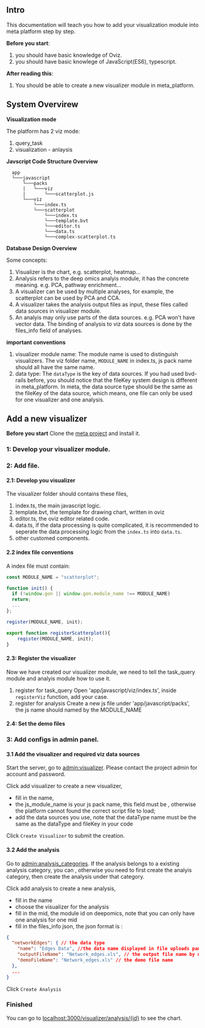 ## Intro

   This documentation will teach you how to add your visualization module into meta platform step by step.

   **Before you start**:
   1. you should have basic knowledge of Oviz.
   2. you should have basic knowlege of JavaScript(ES6), typescript.
   
   **After reading this**:
   1. You should be able to create a new visualizer module in meta_platform.
   


## System Overvirew

**Visualization mode**

The platform has 2 viz mode:
1. query_task
2. visualization - anlaysis

**Javscript Code Structure Overview**

      app
      └───javascript                      
          └───packs
          |   └───viz  
          |       └───scatterplot.js
          └───viz
              └───index.ts
              └───scatterplot
                  └───index.ts
                  └───template.bvt
                  └───editor.ts
                  └───data.ts
                  └───complex-scatterplot.ts

**Database Design Overview**

Some concepts:
1. Visualizer is the chart, e.g. scatterplot, heatmap...
2. Analysis refers to the deep omics analyis module, it has the concrete meaning. e.g. PCA, pathway enrichment...
3. A visualizer can be used by multiple analyses, for example, the scatterplot can be used by PCA and CCA.
4. A visualizer takes the analysis output files as input, these files called data sources in visualizer module.
5. An analyis may only use parts of the data sources. e.g. PCA won't have vector data. The binding of analysis to viz data sources is done by the files_info field of analyses.

**important conventions**

1. visualizer module name: 
    The module name is used to distinguish visualizers. The viz folder name, `MODULE_NAME` in index.ts, js pack name should all have the same name.
2. data type: 
    The `dataType` is the key of data sources. If you had used bvd-rails before, you should notice that the fileKey system design is different in meta_platform. In meta, the data source type should be the same as the fileKey of the data source, which means, one file can only be used for one visualizer and one analysis.

## Add a new visualizer

**Before you start** Clone the [meta project](https://delta.cs.cityu.edu.hk/chelijia/meta_platform) and install it.

### 1: Develop your visualizer module.


### 2: Add file.

#### 2.1: Develop you visualizer

The visualizer folder should contains these files, 
1. index.ts, the main javascript logic.
2. template.bvt, the template for drawing chart, written in oviz
3. editor.ts, the oviz editor related code.
4. data.ts, if the data processing is quite complicated, it is recommended to seperate the data processing logic from the `index.ts` into `data.ts`.
5. other customed components.

#### 2.2 index file conventions
  A index file must contain:
  ```typescript
  const MODULE_NAME = "scatterplot";

  function init() {
    if (!window.gon || window.gon.module_name !== MODULE_NAME)    
    return;
    ...
  };

  register(MODULE_NAME, init);

  export function registerScatterplot(){
      register(MODULE_NAME, init);
  }
  ```


#### 2.3: Register the visualizer

Now we have created our visualizer module, we need to tell the task_query module and analyis module how to use it.

1. register for task_query
Open 'app/javascript/viz/index.ts', inside `registerViz` function, add your case.
2. register for analysis
Create a new js file under 'app/javascript/packs', the js name should named by the MODULE_NAME

#### 2.4: Set the demo files



### 3: Add configs in admin panel.

#### 3.1 Add the visualizer and required viz data sources

Start the server, go to [admin:visualizer](localhost:3000/admin/visualizers). Please contact the project admin for account and password.

Click add visualizer to create a new visualizer, 
- fill in the name, 
- the js_module_name is your js pack name, this field must be , otherwise the platform cannot found the correct script file to load; 
- add the data sources you use, note that the dataType name must be the same as the dataType and fileKey in your code

Click `Create Visualizer` to submit the creation.


#### 3.2 Add the analysis

Go to [admin:analysis_categories](localhost:3000/admin/analysis_categoreis). If the analysis belongs to a existing analysis category, you can , otherwise you need to first create the analyis category, then create the analysis under that category.

Click add analysis to create a new analysis,
- fill in the name
- choose the visualizer for the analysis
- fill in the mid, the module id on deepomics, note that you can only have one analysis for one mid
- fill in the files_info json, the json format is : 
```json 
{
  "networkEdges": { // the data type
    "name": "Edges Data", //the data name displayed in file uploads panel
    "outputFileName": "Network_edges.xls", // the output file name by deep omics
    "demoFileName": "Network_edges.xls" // the demo file name
  },
  ...
}
```

Click `Create Analysis`

### Finished
  You can go to [localhost:3000/visualizer/analysis/{id}]() to see the chart.
